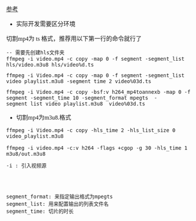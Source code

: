 <font face="Simsun" size=3>

[参考](https://www.cnblogs.com/faberbeta/p/ffmpeg001.html)

- 实际开发需要区分环境

切割mp4为 ts 格式，推荐用以下第一行的命令就行了
~~~
-- 需要先创建hls文件夹
ffmpeg -i video.mp4 -c copy -map 0 -f segment -segment_list hls/video.m3u8 hls/video%d.ts
~~~

~~~
ffmpeg -i Video.mp4 -c copy -map 0 -f segment -segment_list video_playlist.m3u8 -segment_time 2 video%03d.ts
~~~

~~~
ffmpeg -i Video.mp4 -c copy -bsf:v h264_mp4toannexb -map 0 -f segment -segment_time 10 -segment_format mpegts  -segment_list video_playlist.m3u8  video%03d.ts
~~~

- 切割mp4为m3u8.格式
~~~
ffmpeg -i Video.mp4 -c copy -hls_time 2 -hls_list_size 0 video_playlist.m3u8

ffmpeg -i video.mp4 -c:v h264 -flags +cgop -g 30 -hls_time 1 m3u8/out.m3u8
~~~

~~~
-i : 引入视频源




segment_format: 来指定输出格式为mpegts
segment_list: 用来配置输出的列表文件名
segment_time: 切片的时长
~~~

</font>